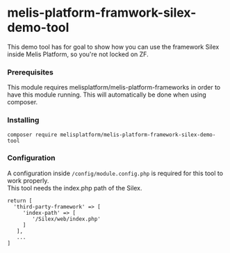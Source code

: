 # melis-platform-framwork-silex-demo-tool

This demo tool has for goal to show how you can use the framework Silex inside Melis Platform, so you're not locked on ZF.

### Prerequisites

This module requires melisplatform/melis-platform-frameworks in order to have this module running. This will automatically be done when using composer.
 
### Installing

```
composer require melisplatform/melis-platform-framework-silex-demo-tool
```
 

### Configuration

A configuration inside ```/config/module.config.php``` is required for this tool to work properly. <br/>
This tool needs the index.php path of the Silex. <br/>

```
return [
  'third-party-framework' => [
     'index-path' => [
        '/Silex/web/index.php'
     ]
   ],
   ...
]
```
